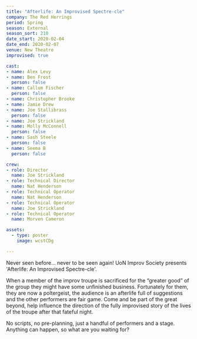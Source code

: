 ```yaml
---
title: "Afterlife: An Improvised Spectre-cle"
company: The Red Herrings
period: Spring
season: External
season_sort: 210
date_start: 2020-02-04
date_end: 2020-02-07
venue: New Theatre
improvised: true

cast:
- name: Alex Levy
- name: Ben Frost
  person: false
- name: Callum Fischer
  person: false
- name: Christopher Brooke
- name: Jamie Drew
- name: Joe Stallibrass
  person: false 
- name: Joe Strickland
- name: Molly McConnell
  person: false 
- name: Sash Steele 
  person: false 
- name: Seema B
  person: false

crew: 
- role: Director
  name: Joe Strickland
- role: Technical Director 
  name: Nat Henderson
- role: Technical Operator 
  name: Nat Henderson
- role: Technical Operator 
  name: Joe Strickland
- role: Technical Operator 
  name: Morven Cameron

assets:
  - type: poster
    image: wcstCDg

---
```


Never seen before... never to be seen again! UoN Improv Society presents 'Afterlife: An Improvised Spectre-cle'.

When a member of the improv troupe is sacrificed for the “greater good” of the group they might have some unfinished business. Fortunately for them, they are now a poltergeist, the audience is an afterlife full of suggestions and the other performers are fair game. Come and be part of the great beyond, help influence the direction of the fully improvised story of the lives of the troupe after that fateful night. 

No scripts, no pre-planning, just a handful of performers and a stage. Anything can happen, so what are you waiting for?